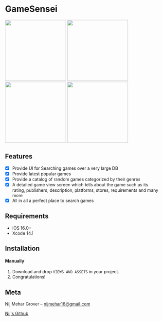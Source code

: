 # GameSensei


<p align="row">
<img src= "https://user-images.githubusercontent.com/62954414/204596438-06d60c36-9ab2-4290-b390-d032a9219a63.png" width="200" >
<img src= "https://user-images.githubusercontent.com/62954414/204596436-28bdb5b0-e341-4833-b0c1-330868b2e113.png" width="200" >
<img src= "https://user-images.githubusercontent.com/62954414/204596429-886402c2-7a43-4d5c-8165-e3b35e7bec1f.png" width="200" >
<img src= "https://user-images.githubusercontent.com/62954414/204596408-4925ee29-4ab0-448e-855f-17440706f2df.png" width="200" >
</p>

## Features

- [x] Provide UI for Searching games over a very large DB
- [x] Provide latest popular games 
- [x] Provide a catalog of random games categorized by their genres
- [x] A detailed game view screen which tells about the game such as its rating, publishers, description, platforms, stores, requirements and many more
- [x] All in all a perfect place to search games 

## Requirements

- iOS 16.0+
- Xcode 14.1

## Installation

#### Manually
1. Download and drop ```VIEWS AND ASSETS``` in your project.  
2. Congratulations!  


## Meta

Nij Mehar Grover – nijmehar16@gmail.com

[Nij's Github](https://github.com/K1RA-16)

[swift-image]:https://img.shields.io/badge/swift-5.7-orange.svg
[swift-url]: https://swift.org/
